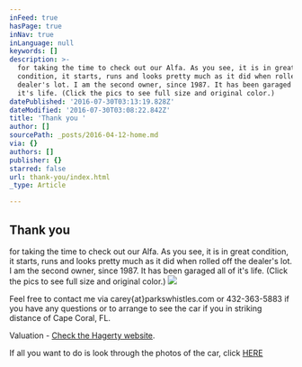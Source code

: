 ```yaml
---
inFeed: true
hasPage: true
inNav: true
inLanguage: null
keywords: []
description: >-
  for taking the time to check out our Alfa. As you see, it is in great
  condition, it starts, runs and looks pretty much as it did when rolled off the
  dealer's lot. I am the second owner, since 1987. It has been garaged all of
  it's life. (Click the pics to see full size and original color.) 
datePublished: '2016-07-30T03:13:19.828Z'
dateModified: '2016-07-30T03:08:22.842Z'
title: 'Thank you '
author: []
sourcePath: _posts/2016-04-12-home.md
via: {}
authors: []
publisher: {}
starred: false
url: thank-you/index.html
_type: Article

---
```

## Thank you 

for taking the time to check out our Alfa. As you see, it is in great condition, it starts, runs and looks pretty much as it did when rolled off the dealer's lot. I am the second owner, since 1987\. It has been garaged all of it's life. (Click the pics to see full size and original color.) ![](https://the-grid-user-content.s3-us-west-2.amazonaws.com/06feaa76-6fbe-490a-90ea-59ea45b17b6b.jpg)

Feel free to contact me via carey{at}parkswhistles.com or 432-363-5883 if you have any questions or to arrange to see the car if you in striking distance of Cape Coral, FL. 

Valuation - [Check the Hagerty website][0].

If all you want to do is look through the photos of the car, click [HERE][1]

[0]: https://www.hagerty.com/apps/valuationtools/1981-Alfa_Romeo-Spider-Veloce
[1]: https://goo.gl/photos/qZZif3NbKGyvfqq69